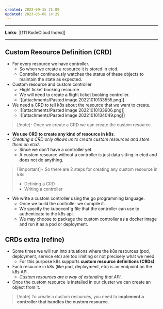 ```yaml
---
created: 2022-09-15 21:09
updated: 2023-05-08 14:29
---
```

---
**Links**: [[111 KodeCloud Index]]

---
## Custom Resource Definition (CRD)
- For every resource we have controller. 
	- So when we create a resource it is stored in etcd.
	- Controller continuously watches the status of these objects to maintain the state as expected.
- Custom resource and custom controller
	- Flight ticket booking resource
	- We will need to create a flight ticket booking controller.
	- ![[attachments/Pasted image 20221010133555.png]]
- We need a CRD to tell k8s about the resource that we want to create.
	- ![[attachments/Pasted image 20221010133906.png]]
	- ![[attachments/Pasted image 20221010134049.png]]

> [!note]- Once we create a CRD we can create the custom resource.

- **We use CRD to create any kind of resource in k8s**.
- *Creating a CRD only allows us to create custom resources and store them on etcd*.
	- Since we don't have a controller yet.
	- A custom resource without a controller is just data sitting in etcd and does not do anything.

> [!important]+ So there are 2 steps for creating any custom resource in k8s
> - Defining a CRD
> - Writing a controller

- We write a custom controller using the go programming language.
	- Once we build the controller we compile it.
	- We specify the kubeconfig file that the controller can use to authenticate to the k8s api.
	- We may choose to package the custom controller as a docker image and run it as a pod or deployment.

## CRDs extra (refine)
- Some times we will run into situations where the k8s resources (pod, deployment, service etc) are too limiting or not precisely what we need.
	- For this purpose k8s supports **custom resource definitions (CRDs)**.
- Each resource in k8s (like pod, deployment, etc) is an endpoint on the k8s API.
	- *Custom resources are a way of extending that API*.
- Once the custom resource is installed in our cluster we can create an object from it.

> [!note] To create a custom resources, you need to **implement a controller that handles the custom resource**.